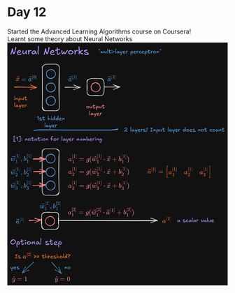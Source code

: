 # Day 12
Started the Advanced Learning Algorithms course on Coursera!<br>
Learnt some theory about Neural Networks
![Excalidraw board](NN.png?raw=true)
